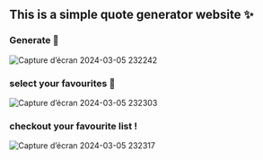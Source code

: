 ## This is a simple quote generator website ✨
### Generate 🔎 
![Capture d’écran 2024-03-05 232242](https://github.com/its-MG/its-MG.github.io/assets/128987407/a0f2d97b-82fd-4578-b76a-498a3b96d5f3)
### select your favourites 📌
![Capture d’écran 2024-03-05 232303](https://github.com/its-MG/its-MG.github.io/assets/128987407/87c59b6e-1e3f-4300-aa0c-8adeb0572a0f)
### checkout your favourite list ! 
![Capture d’écran 2024-03-05 232317](https://github.com/its-MG/its-MG.github.io/assets/128987407/6eecd374-40b6-4882-a093-2a7f606abbae)
